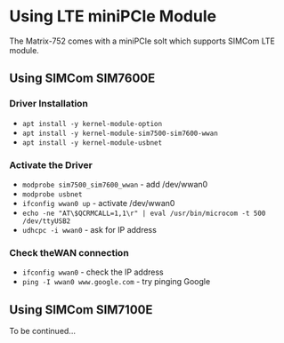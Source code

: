 # Using LTE miniPCIe Module

The Matrix-752 comes with a miniPCIe solt which supports SIMCom LTE module.

## Using SIMCom SIM7600E
### Driver Installation
- `apt install -y kernel-module-option`
- `apt install -y kernel-module-sim7500-sim7600-wwan`
- `apt install -y kernel-module-usbnet`

### Activate the Driver
- `modprobe sim7500_sim7600_wwan` - add /dev/wwan0
- `modprobe usbnet`
- `ifconfig wwan0 up` - activate /dev/wwan0
- `echo -ne "AT\$QCRMCALL=1,1\r" | eval /usr/bin/microcom -t 500 /dev/ttyUSB2`
- `udhcpc -i wwan0` - ask for IP address

### Check theWAN connection
- `ifconfig wwan0` - check the IP address
- `ping -I wwan0 www.google.com` - try pinging Google

## Using SIMCom SIM7100E
To be continued...


